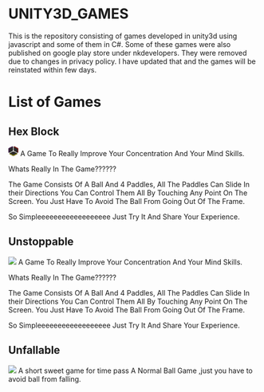 # UNITY3D_GAMES
This is the repository consisting of games developed in unity3d using javascript and some of them in C#. Some of these games were also published on google play store under nkdevelopers. They were removed due to changes in privacy policy. I have updated that and the games will be reinstated within few days.

# List of Games

## Hex Block
<img src = "https://github.com/nirav1997/UNITY3D_GAMES/blob/master/Hex%20Block/Assets/Logo/IMG_4372%20(1).PNG" class="center" height="20px" width="20px">
</img>
A Game To Really Improve Your Concentration And Your Mind Skills.

Whats Really In The Game??????

The Game Consists Of A Ball And 4 Paddles,
All The Paddles Can Slide In their Directions You Can Control Them All By Touching Any Point On The Screen.
You Just Have To Avoid The Ball From Going Out Of The Frame.

So Simpleeeeeeeeeeeeeeeeee
Just Try It And Share Your Experience.

## Unstoppable
<img src = "https://lh3.googleusercontent.com/vEpjQe9vH_srK84C4wVpYjmR8k7EOhO3w46uhlpaFIAsebGwI7gbK-HhpHRHEK8PiA" class="center">
</img>
A Game To Really Improve Your Concentration And Your Mind Skills.

Whats Really In The Game??????

The Game Consists Of A Ball And 4 Paddles,
All The Paddles Can Slide In their Directions You Can Control Them All By Touching Any Point On The Screen.
You Just Have To Avoid The Ball From Going Out Of The Frame.

So Simpleeeeeeeeeeeeeeeeee
Just Try It And Share Your Experience.

## Unfallable
<img src = "https://lh3.googleusercontent.com/wJFXXMsASIm9X9Rmxkz4FqlBdNiAvAy-M2NjGjErL-2P0vwQT5hYJXpeuJ2F3FV8jQ">
</img>
A short sweet game for time pass
A Normal Ball Game ,just you have to avoid ball from falling.


